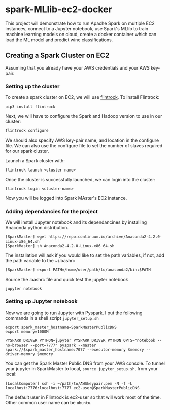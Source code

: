 # spark-MLlib-ec2-docker
This project will demonstrate how to run Apache Spark on multiple EC2 instances, connect to a Jupyter notebook, use Spark's MLlib to train machine learning models on cloud, create a docker container which can load the ML model and predict wine classifications.
## Creating a Spark Cluster on EC2
Assuming that you already have your AWS credentials and your AWS key-pair.
### Setting up the cluster
To create a spark cluster on EC2, we will use [flintrock](https://github.com/nchammas/flintrock). To install Flintrock:
```
pip3 install flintrock
```
Next, we will have to configure the Spark and Hadoop version to use in our cluster:
```
flintrock configure
```
We should also specify AWS key-pair name, and location in the configure file. We can also use the configure file to set the number of slaves required for our spark cluster.

Launch a Spark cluster with:
```
flintrock launch <cluster-name>
```
Once the cluster is successfully launched, we can login into the cluster:
```
flintrock login <cluster-name>
```
Now you will be logged into Spark MAster's EC2 instance.

### Adding dependancies for the project
We will install Jupyter notebook and its dependancines by installing Anaconda python distribution.
```
[SparkMaster] wget https://repo.continuum.io/archive/Anaconda2-4.2.0-Linux-x86_64.sh
[SparkMaster] sh Anaconda2-4.2.0-Linux-x86_64.sh
```
The installation will ask if you would like to set the path variables, if not, add the path variable to the ~/.bashrc
```
[SparkMaster] export PATH=/home/user/path/to/anaconda2/bin:$PATH
```
Source the .bashrc file and quick test the jupyter notebook
```
jupyter notebook
```
### Setting up Jupyter notebook
Now we are going to run Jupyter with Pyspark. I put the following commands in a shell script ```jupyter_setup.sh```
```
export spark_master_hostname=SparkMasterPublicDNS
export memory=1000M 

PYSPARK_DRIVER_PYTHON=jupyter PYSPARK_DRIVER_PYTHON_OPTS="notebook --no-browser --port=7777" pyspark --master spark://$spark_master_hostname:7077 --executor-memory $memory --driver-memory $memory
```
You can get the Spark Master Public DNS from your AWS console.
To tunnel your jupyter in SparkMaster to local, ```source jupyter_setup.sh```, from your local:
```
[LocalComputer] ssh -i ~/path/to/AWSkeypair.pem -N -f -L localhost:7776:localhost:7777 ec2-user@SparkMasterPublicDNS
```
The default user in Flintrock is ec2-user so that will work most of the time. Other common user name can be ```ubuntu```.

